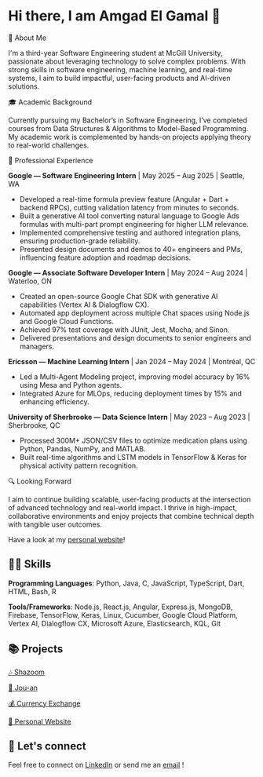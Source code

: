 # Hi there, I am Amgad El Gamal 👋

🚀 About Me

I'm a third-year Software Engineering student at McGill University, passionate about leveraging technology to solve complex problems. With strong skills in software engineering, machine learning, and real-time systems, I aim to build impactful, user-facing products and AI-driven solutions.

🎓 Academic Background

Currently pursuing my Bachelor’s in Software Engineering, I’ve completed courses from Data Structures & Algorithms to Model-Based Programming. My academic work is complemented by hands-on projects applying theory to real-world challenges.

💼 Professional Experience

**Google — Software Engineering Intern** | May 2025 – Aug 2025 | Seattle, WA  
- Developed a real-time formula preview feature (Angular + Dart + backend RPCs), cutting validation latency from minutes to seconds.  
- Built a generative AI tool converting natural language to Google Ads formulas with multi-part prompt engineering for higher LLM relevance.  
- Implemented comprehensive testing and authored integration plans, ensuring production-grade reliability.  
- Presented design documents and demos to 40+ engineers and PMs, influencing feature adoption and roadmap decisions.

**Google — Associate Software Developer Intern** | May 2024 – Aug 2024 | Waterloo, ON  
- Created an open-source Google Chat SDK with generative AI capabilities (Vertex AI & Dialogflow CX).  
- Automated app deployment across multiple Chat spaces using Node.js and Google Cloud Functions.  
- Achieved 97% test coverage with JUnit, Jest, Mocha, and Sinon.  
- Delivered presentations and design documents to senior engineers and managers.

**Ericsson — Machine Learning Intern** | Jan 2024 – May 2024 | Montréal, QC  
- Led a Multi-Agent Modeling project, improving model accuracy by 16% using Mesa and Python agents.  
- Integrated Azure for MLOps, reducing deployment times by 15% and enhancing efficiency.  

**University of Sherbrooke — Data Science Intern** | May 2023 – Aug 2023 | Sherbrooke, QC  
- Processed 300M+ JSON/CSV files to optimize medication plans using Python, Pandas, NumPy, and MATLAB.  
- Built real-time algorithms and LSTM models in TensorFlow & Keras for physical activity pattern recognition.

🔍 Looking Forward

I aim to continue building scalable, user-facing products at the intersection of advanced technology and real-world impact. I thrive in high-impact, collaborative environments and enjoy projects that combine technical depth with tangible user outcomes.

Have a look at my [personal website](https://amgadelgamal.github.io/portfolio/)!

## 👨‍💻 Skills

**Programming Languages**: Python, Java, C, JavaScript, TypeScript, Dart, HTML, Bash, R  

**Tools/Frameworks**: Node.js, React.js, Angular, Express.js, MongoDB, Firebase, TensorFlow, Keras, Linux, Cucumber, Google Cloud Platform, Vertex AI, Dialogflow CX, Microsoft Azure, Elasticsearch, KQL, Git  

## 📚 Projects

[🎶 Shazoom](https://github.com/amgadelgamal/Shazoom)  

[🍔 Jou-an](https://github.com/amgadelgamal/Jou-an)  

[💰 Currency Exchange](https://github.com/amgadelgamal/CurrencyExchange)  

[💼 Personal Website](https://github.com/mohdels/mohdels.github.io)  

## 🤝 Let's connect

Feel free to connect on [LinkedIn](https://www.linkedin.com/in/amgadelgamal) or send me an [email](mailto:amgad.elgamal@mail.mcgill.ca) !
